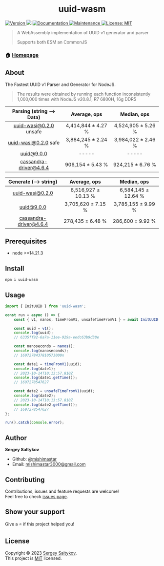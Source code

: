 <h1 align="center">uuid-wasm</h1>
<p>
  <a href="https://www.npmjs.com/package/uuid-wasm" target="_blank">
    <img alt="Version" src="https://img.shields.io/npm/v/uuid-wasm.svg">
  </a>
  <img src="https://img.shields.io/badge/node-%3E%3D14.21.3-blue.svg" />
  <a href="https://github.com/mishimastar/uuid-wasm#readme" target="_blank">
    <img alt="Documentation" src="https://img.shields.io/badge/documentation-yes-brightgreen.svg" />
  </a>
  <a href="https://github.com/mishimastar/uuid-wasm/graphs/commit-activity" target="_blank">
    <img alt="Maintenance" src="https://img.shields.io/badge/Maintained%3F-yes-green.svg" />
  </a>
  <a href="https://github.com/mishimastar/uuid-wasm/blob/master/LICENSE" target="_blank">
    <img alt="License: MIT" src="https://img.shields.io/github/license/mishimastar/uuid-wasm" />
  </a>
</p>

> A WebAssembly implementation of UUID v1 generator and parser
>
> Supports both ESM an CommonJS

### 🏠 [Homepage](https://github.com/mishimastar/uuid-wasm#readme)

## About

The Fastest UUID v1 Parser and Generator for NodeJS.

> The results were obtained by running each function inconsistently 1,000,000 times with NodeJS v20.8.1, R7 6800H, 16g DDR5

|                      **Parsing (string --> Data)**                       |  **Average, ops**  |  **Median, ops**   |
| :----------------------------------------------------------------------: | :----------------: | :----------------: |
|    [uuid-wasi@0.2.0](https://www.npmjs.com/package/uuid-wasm) unsafe     | 4,414,844 ± 4.27 % | 4,524,905 ± 5.26 % |
|     [uuid-wasi@0.2.0](https://www.npmjs.com/package/uuid-wasm) safe      | 3,884,245 ± 2.24 % | 3,984,022 ± 2.46 % |
|             [uuid@9.0.0](https://www.npmjs.com/package/uuid)             |       -----        |       -----        |
| [cassandra-driver@4.6.4](https://www.npmjs.com/package/cassandra-driver) |  906,154 ± 5.43 %  |  924,215 ± 6.76 %  |

|                        **Generate (--> string)**                         |  **Average, ops**   |   **Median, ops**   |
| :----------------------------------------------------------------------: | :-----------------: | :-----------------: |
|        [uuid-wasi@0.2.0](https://www.npmjs.com/package/uuid-wasm)        | 6,516,927 ± 10.13 % | 6,584,145 ± 12.64 % |
|             [uuid@9.0.0](https://www.npmjs.com/package/uuid)             | 3,705,620 ± 7.15 %  | 3,785,155 ± 9.99 %  |
| [cassandra-driver@4.6.4](https://www.npmjs.com/package/cassandra-driver) |  278,435 ± 6.48 %   |  286,600 ± 9.92 %   |

## Prerequisites

-   node >=14.21.3

## Install

```sh
npm i uuid-wasm
```

## Usage

```ts
import { InitUUID } from 'uuid-wasm';

const run = async () => {
    const { v1, nanos, timeFromV1, unsafeTimeFromV1 } = await InitUUID();

    const uuid = v1();
    console.log(uuid);
    // 6335ff92-6a7a-11ee-929a-eedc63b9d38e

    const nanoseconds = nanos();
    console.log(nanoseconds);
    // 1697278437810573000n

    const date1 = timeFromV1(uuid);
    console.log(date1);
    // 2023-10-14T10:13:57.810Z
    console.log(date1.getTime());
    // 1697278547627

    const date2 = unsafeTimeFromV1(uuid);
    console.log(date2);
    // 2023-10-14T10:13:57.810Z
    console.log(date2.getTime());
    // 1697278547627
};

run().catch(console.error);
```

## Author

**Sergey Saltykov**

-   Github: [@mishimastar](https://github.com/mishimastar)
-   Email: <mishimastar3000@gmail.com>

## Contributing

Contributions, issues and feature requests are welcome!<br />Feel free to check [issues page](https://github.com/mishimastar/uuid-wasm/issues).

## Show your support

Give a ⭐️ if this project helped you!

## License

Copyright © 2023 [Sergey Saltykov](https://github.com/mishimastar).<br />
This project is [MIT](https://github.com/mishimastar/uuid-wasm/blob/master/LICENSE) licensed.
